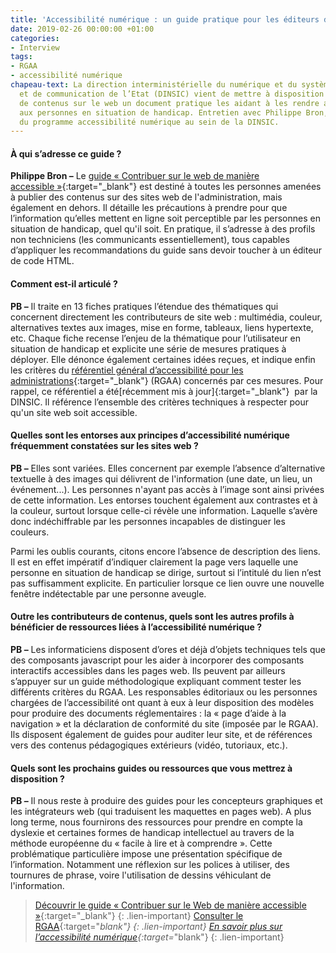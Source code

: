 ```yaml
---
title: 'Accessibilité numérique : un guide pratique pour les éditeurs de contenu'
date: 2019-02-26 00:00:00 +01:00
categories:
- Interview
tags:
- RGAA
- accessibilité numérique
chapeau-text: La direction interministérielle du numérique et du système d’information
  et de communication de l’Etat (DINSIC) vient de mettre à disposition des éditeurs
  de contenus sur le web un document pratique les aidant à les rendre accessibles
  aux personnes en situation de handicap. Entretien avec Philippe Bron, directeur
  du programme accessibilité numérique au sein de la DINSIC.
---
```


#### À qui s’adresse ce guide ?

**Philippe Bron –** Le [guide « Contribuer sur le web de manière accessible »](https://references.modernisation.gouv.fr/guide-contribuer-sur-le-web-de-maniere-accessible){:target="_blank"} est destiné à toutes les personnes amenées à publier des contenus sur des sites web de l'administration, mais également en dehors. Il détaille les précautions à prendre pour que l’information qu’elles mettent en ligne soit perceptible par les personnes en situation de handicap, quel qu'il soit. En pratique, il s’adresse à des profils non techniciens (les communicants essentiellement), tous capables d’appliquer les recommandations du guide sans devoir toucher à un éditeur de code HTML.

#### Comment est-il articulé ?

**PB –** Il traite en 13 fiches pratiques l’étendue des thématiques qui concernent directement les contributeurs de site web : multimédia, couleur, alternatives textes aux images, mise en forme, tableaux, liens hypertexte, etc. Chaque fiche recense l’enjeu de la thématique pour l’utilisateur en situation de handicap et explicite une série de mesures pratiques à déployer. Elle dénonce également certaines idées reçues, et indique enfin les critères du [référentiel général d’accessibilité pour les administrations](http://references.modernisation.gouv.fr/referentiel){:target="_blank"} (RGAA) concernés par ces mesures. Pour rappel, ce référentiel a été[récemment mis à jour]{:target="_blank"}  par la DINSIC. Il référence l’ensemble des critères techniques à respecter pour qu'un site web soit accessible.

#### Quelles sont les entorses aux principes d’accessibilité numérique fréquemment constatées sur les sites web ?

**PB –** Elles sont variées. Elles concernent par exemple l’absence d’alternative textuelle à des images qui délivrent de l'information (une date, un lieu, un événement...). Les personnes n'ayant pas accès à l’image sont ainsi privées de cette information. Les entorses touchent également aux contrastes et à la couleur, surtout lorsque celle-ci révèle une information. Laquelle s’avère donc indéchiffrable par les personnes incapables de distinguer les couleurs.

Parmi les oublis courants, citons encore l’absence de description des liens. Il est en effet impératif d’indiquer clairement la page vers laquelle une personne en situation de handicap se dirige, surtout si l’intitulé du lien n’est pas suffisamment explicite. En particulier lorsque ce lien ouvre une nouvelle fenêtre indétectable par une personne aveugle.

#### Outre les contributeurs de contenus, quels sont les autres profils à bénéficier de ressources liées à l’accessibilité numérique ?

**PB –** Les informaticiens disposent d’ores et déjà d’objets techniques tels que des composants javascript pour les aider à incorporer des composants interactifs accessibles dans les pages web. Ils peuvent par ailleurs s’appuyer sur un guide méthodologique expliquant comment tester les différents critères du RGAA.  Les responsables éditoriaux ou les personnes chargées de l’accessibilité ont quant à eux à leur disposition des modèles pour produire des documents réglementaires : la « page d’aide à la navigation » et la déclaration de conformité du site (imposée par le RGAA). Ils disposent également de guides pour auditer leur site, et de références vers des contenus pédagogiques extérieurs (vidéo, tutoriaux, etc.).

#### Quels sont les prochains guides ou ressources que vous mettrez à disposition ?

**PB –** Il nous reste à produire des guides pour les concepteurs graphiques et les intégrateurs web (qui traduisent les maquettes en pages web). A plus long terme, nous fournirons des ressources pour prendre en compte la dyslexie et certaines formes de handicap intellectuel au travers de la méthode européenne du « facile à lire et à comprendre ». Cette problématique particulière impose une présentation spécifique de l’information. Notamment une réflexion sur les polices à utiliser, des tournures de phrase, voire l'utilisation de dessins véhiculant de l'information.

> [Découvrir le guide « Contribuer sur le Web de manière accessible »](https://references.modernisation.gouv.fr/guide-contribuer-sur-le-web-de-maniere-accessible){:target="_blank"}
{: .lien-important}
> [Consulter le RGAA](https://references.modernisation.gouv.fr/rgaa-3-0){:target="_blank"}
{: .lien-important}
> [En savoir plus sur l’accessibilité numérique](https://references.modernisation.gouv.fr/presentation){:target=_"blank"}
{: .lien-important}